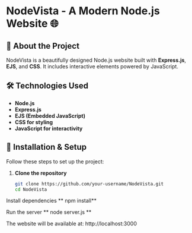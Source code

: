 # NodeVista - A Modern Node.js Website 🌐

## 🚀 About the Project
NodeVista is a beautifully designed Node.js website built with **Express.js**, **EJS**, and **CSS**. It includes interactive elements powered by JavaScript.


## 🛠️ Technologies Used
- **Node.js**
- **Express.js**
- **EJS (Embedded JavaScript)**
- **CSS for styling**
- **JavaScript for interactivity**

## 🔧 Installation & Setup
Follow these steps to set up the project:

1. **Clone the repository**
   ```sh
   git clone https://github.com/your-username/NodeVista.git
   cd NodeVista
Install dependencies
 ** npm install**

Run the server
** node server.js **

The website will be available at:
http://localhost:3000
